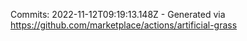 Commits: 2022-11-12T09:19:13.148Z - Generated via https://github.com/marketplace/actions/artificial-grass
<br>
